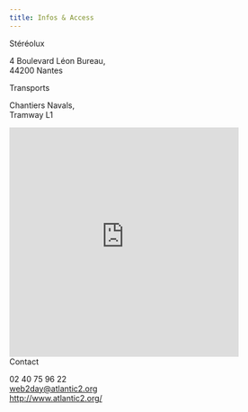 ```yaml
---
title: Infos & Access
---
```


<div class="bloc bloc1">
<span class="bloc-title">Stéréolux</span>
<div class="bloc-body">

4 Boulevard Léon Bureau,  
44200 Nantes

</div>
</div>

<div class="bloc bloc1">
<span class="bloc-title">Transports</span>
<div class="bloc-body">

Chantiers Navals,  
Tramway L1

</div>
</div>

<div class="bloc bloc2v2h">
<iframe width="408" height="408" frameborder="0" scrolling="no" marginheight="0" marginwidth="0" src="https://maps.google.fr/maps?hl=en&amp;ie=UTF8&amp;q=stereolux&amp;fb=1&amp;gl=en&amp;hq=stereolux&amp;hnear=0x4805ee81f0a8aead:0x40d37521e0ded30,Nantes&amp;cid=0,0,5317696506058240313&amp;t=m&amp;ll=47.207849,-1.563771&amp;spn=0.005947,0.008733&amp;z=16&amp;iwloc=A&amp;output=embed"></iframe>
</div>

<div class="bloc bloc1">
<span class="bloc-title">Contact</span>
<div class="bloc-body">

02 40 75 96 22  
<web2day@atlantic2.org>  
<http://www.atlantic2.org/>

</div>
</div>

